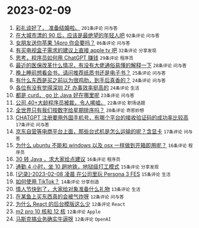 # 2023-02-09

1. [彩礼谈好了， 准备结婚啦。](https://www.v2ex.com/t/914496) `201条评论` `问与答`
1. [在大城市漂的 90 后，应该是最绝望的年轻人吧](https://www.v2ex.com/t/914439) `92条评论` `问与答`
1. [女朋友送你苹果 14pro 你会要吗？](https://www.v2ex.com/t/914489) `86条评论` `问与答`
1. [有买电视盒子需求的建议上直接 apple tv 吧](https://www.v2ex.com/t/914472) `32条评论` `分享发现`
1. [思考，程序员如何用 ChatGPT 赚钱](https://www.v2ex.com/t/914460) `29条评论` `程序员`
1. [最近的医保改革什么情况，有没有大佬通俗易懂的解释一下](https://www.v2ex.com/t/914517) `28条评论` `问与答`
1. [晚上睡前想看会书，请问推荐纸质书还是电子书？](https://www.v2ex.com/t/914466) `25条评论` `问与答`
1. [有什么东西是买之前以为很鸡肋，到手后真香的？](https://www.v2ex.com/t/914518) `24条评论` `问与答`
1. [各位有没有觉得深圳 ZF 办事效率挺高的](https://www.v2ex.com/t/914456) `24条评论` `生活`
1. [都是 curd， go 比 Java 好在哪里呢](https://www.v2ex.com/t/914455) `23条评论` `问与答`
1. [公司 40+大龄程序员被裁，令人唏嘘。](https://www.v2ex.com/t/914552) `22条评论` `职场话题`
1. [全世界只有我们按数字给星期排序吗？](https://www.v2ex.com/t/914483) `20条评论` `奇思妙想`
1. [CHATGPT 注册要用外国手机号，有哪个平台的接收验证码的成功率比较高](https://www.v2ex.com/t/914441) `17条评论` `问与答`
1. [京东自营等电商平台上面，那些台式机是怎么运输的呢？含显卡](https://www.v2ex.com/t/914438) `17条评论` `问与答`
1. [为什么 ubuntu 不能和 windows 以及 osx 一样做到开箱即用呢？](https://www.v2ex.com/t/914526) `16条评论` `程序员`
1. [30 转 Java ，求大家给点建议](https://www.v2ex.com/t/914454) `16条评论` `程序员`
1. [通勤 4 小时，坐 10 趟地铁，地狱级打工模式](https://www.v2ex.com/t/914566) `15条评论` `分享发现`
1. [[记录]-2023-02-08 凌晨 在公司里玩 Persona 3 FES](https://www.v2ex.com/t/914442) `15条评论` `生活`
1. [如何使用 TikTok？](https://www.v2ex.com/t/914498) `14条评论` `分享创造`
1. [情人节快到了，大家给对象准备什么礼物](https://www.v2ex.com/t/914486) `13条评论` `生活`
1. [在某鱼上买东西真的会被气炸呀](https://www.v2ex.com/t/914551) `12条评论` `问与答`
1. [为什么 React 的后台模版这么少](https://www.v2ex.com/t/914506) `12条评论` `React`
1. [m2 pro 10 核和 12 核](https://www.v2ex.com/t/914475) `12条评论` `Apple`
1. [马斯克搞业务确实牛逼呀](https://www.v2ex.com/t/914463) `12条评论` `OpenAI`
